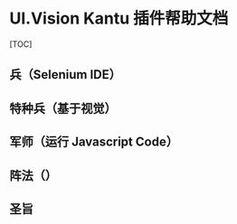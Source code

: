 # UI.Vision Kantu 插件帮助文档

[TOC]

## 兵（Selenium IDE）
## 特种兵（基于视觉）
## 军师（运行 Javascript Code）
## 阵法（）
## 圣旨
